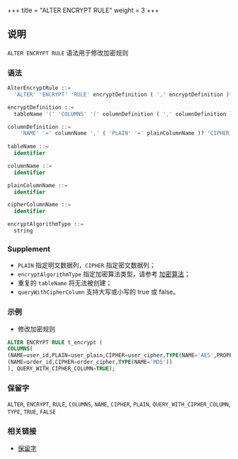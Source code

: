 +++
title = "ALTER ENCRYPT RULE"
weight = 3
+++

## 说明

 `ALTER ENCRYPT RULE` 语法用于修改加密规则

### 语法

```sql
AlterEncryptRule ::=
  'ALTER' 'ENCRYPT' 'RULE' encryptDefinition ( ',' encryptDefinition )*

encryptDefinition ::=
  tableName '(' 'COLUMNS' '(' columnDefinition ( ',' columnDefinition )*  ')' ',' 'QUERY_WITH_CIPHER_COLUMN' '=' ( 'TRUE' | 'FALSE' ) ')'

columnDefinition ::=
    'NAME' '=' columnName ',' ( 'PLAIN' '=' plainColumnName )? 'CIPHER' '=' cipherColumnName ','  'TYPE' '(' 'NAME' '=' encryptAlgorithmType ( ',' 'PROPERTIES' '(' 'key' '=' 'value' ( ',' 'key' '=' 'value' )* ')' )? ')'
    
tableName ::=
  identifier

columnName ::=
  identifier

plainColumnName ::=
  identifier

cipherColumnName ::=
  identifier

encryptAlgorithmType ::=
  string
```

### Supplement

- `PLAIN` 指定明文数据列，`CIPHER` 指定密文数据列；
- `encryptAlgorithmType` 指定加密算法类型，请参考 [加密算法](/cn/user-manual/common-config/builtin-algorithm/encrypt/)；
- 重复的 `tableName` 将无法被创建；
- `queryWithCipherColumn` 支持大写或小写的 true 或 false。

### 示例

- 修改加密规则

```sql
ALTER ENCRYPT RULE t_encrypt (
COLUMNS(
(NAME=user_id,PLAIN=user_plain,CIPHER=user_cipher,TYPE(NAME='AES',PROPERTIES('aes-key-value'='123456abc'))),
(NAME=order_id,CIPHER=order_cipher,TYPE(NAME='MD5'))
), QUERY_WITH_CIPHER_COLUMN=TRUE);
```

### 保留字

`ALTER`, `ENCRYPT`, `RULE`, `COLUMNS`, `NAME`, `CIPHER`, `PLAIN`, `QUERY_WITH_CIPHER_COLUMN`, `TYPE`, `TRUE`, `FALSE`

### 相关链接

- [保留字](/cn/reference/distsql/syntax/reserved-word/)
